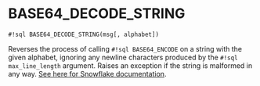 # BASE64_DECODE_STRING


`#!sql BASE64_DECODE_STRING(msg[, alphabet])`

Reverses the process of calling `#!sql BASE64_ENCODE` on a string with the given alphabet,
ignoring any newline characters produced by the `#!sql max_line_length` argument. Raises an
exception if the string is malformed in any way.
[See here for Snowflake documentation](https://docs.snowflake.com/en/sql-reference/functions/base64_decode_string).


